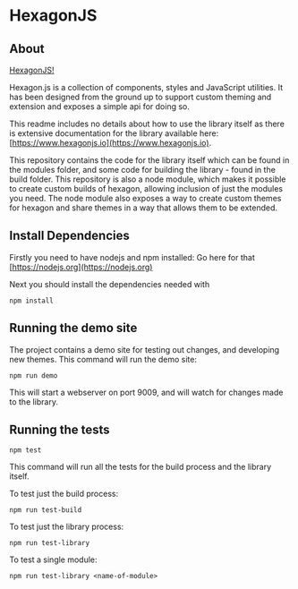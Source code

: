 HexagonJS
=========

About
-----

[HexagonJS!]("assets/hexagon-logo.svg")

Hexagon.js is a collection of components, styles and JavaScript utilities. It has been designed from the ground up to support custom theming and extension and exposes a simple api for doing so.

This readme includes no details about how to use the library itself as there is extensive documentation for the library available here: [https://www.hexagonjs.io](https://www.hexagonjs.io).

This repository contains the code for the library itself which can be found in the modules folder, and some code for building the library - found in the build folder. This repository is also a node module, which makes it possible to create custom builds of hexagon, allowing inclusion of just the modules you need. The node module also exposes a way to create custom themes for hexagon and share themes in a way that allows them to be extended.


Install Dependencies
--------------------

Firstly you need to have nodejs and npm installed: Go here for that [https://nodejs.org](https://nodejs.org)

Next you should install the dependencies needed with

    npm install


Running the demo site
---------------------

The project contains a demo site for testing out changes, and developing new themes. This command will run the demo site:

    npm run demo

This will start a webserver on port 9009, and will watch for changes made to the library.


Running the tests
-----------------

    npm test

This command will run all the tests for the build process and the library itself.

To test just the build process:

    npm run test-build

To test just the library process:

    npm run test-library

To test a single module:

    npm run test-library <name-of-module>
